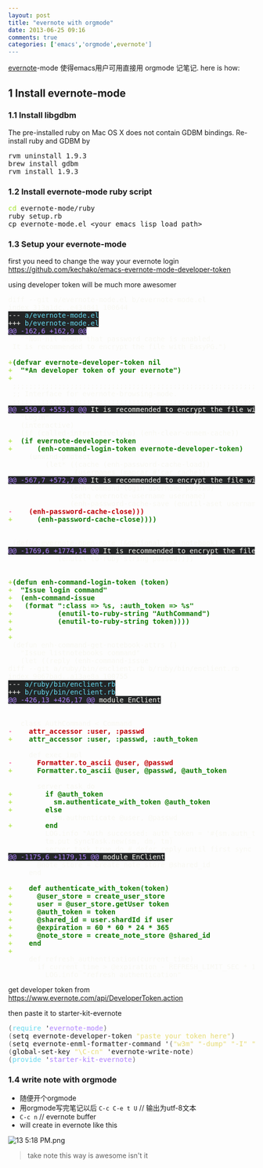 ```yaml
---
layout: post
title: "evernote with orgmode"
date: 2013-06-25 09:16
comments: true
categories: ['emacs','orgmode',evernote']
---
```

<p>
<a href="http://code.google.com/p/emacs-evernote-mode/">evernote</a>-mode 使得emacs用户可用直接用 orgmode 记笔记. here is how:
</p>

<div id="outline-container-sec-1" class="outline-2">
<h2 id="sec-1"><span class="section-number-2">1</span> Install evernote-mode</h2>
<div class="outline-text-2" id="text-1">
</div><div id="outline-container-sec-1-1" class="outline-3">
<h3 id="sec-1-1"><span class="section-number-3">1.1</span> Install libgdbm</h3>
<div class="outline-text-3" id="text-1-1">
<p>
The pre-installed ruby on Mac OS X does not contain GDBM bindings. Re-install ruby and GDBM by
</p>
<div class="org-src-container">

<pre class="src src-sh">rvm uninstall 1.9.3
brew install gdbm
rvm install 1.9.3
</pre>
</div>
</div>
</div>
<div id="outline-container-sec-1-2" class="outline-3">
<h3 id="sec-1-2"><span class="section-number-3">1.2</span> Install evernote-mode ruby script</h3>
<div class="outline-text-3" id="text-1-2">
<div class="org-src-container">

<pre class="src src-sh"><span style="color: #A6E22E;">cd</span> evernote-mode/ruby
ruby setup.rb
cp evernote-mode.el &lt;your emacs lisp load path&gt;
</pre>
</div>
</div>
</div>
<div id="outline-container-sec-1-3" class="outline-3">
<h3 id="sec-1-3"><span class="section-number-3">1.3</span> Setup your evernote-mode</h3>
<div class="outline-text-3" id="text-1-3">
<p>
first you need to change the way your evernote login
<a href="https://github.com/kechako/emacs-evernote-mode-developer-token">https://github.com/kechako/emacs-evernote-mode-developer-token</a>
</p>

<p>
using developer token will be much more awesomer
</p>
<div class="org-src-container">

<pre class="src src-diff"><span style="color: #F8F8F2;">diff --git a/evernote-mode.el b/evernote-mode.el</span>
<span style="color: #F8F8F2;">index 313a1dc..e434841 100644</span>
<span style="color: #F8F8F2; background-color: #232526;">--- </span><span style="color: #66D9EF; background-color: #232526;">a/evernote-mode.el</span>
<span style="color: #F8F8F2; background-color: #232526;">+++ </span><span style="color: #66D9EF; background-color: #232526;">b/evernote-mode.el</span>
<span style="color: #AE81FF; background-color: #232526;">@@ -162,6 +162,9 @@</span>
<span style="color: #F8F8F2;">   "*Non-nil means that password cache is enabled.</span>
<span style="color: #F8F8F2;"> It is recommended to encrypt the file with EasyPG.")</span>

<span style="color: #A6E22E;">+</span><span style="color: #107b03; font-weight: bold;">(defvar evernote-developer-token nil</span>
<span style="color: #A6E22E;">+</span><span style="color: #107b03; font-weight: bold;">  "*An developer token of your evernote")</span>
<span style="color: #A6E22E;">+</span>
<span style="color: #F8F8F2;"> ;;;;;;;;;;;;;;;;;;;;;;;;;;;;;;;;;;;;;;;;;;;;;;;;;;;;;;;;;;;;;;;;;;;;;;;;;;;;;;;</span>
<span style="color: #F8F8F2;"> ;; Interface for evernote-browsing-mode.</span>
<span style="color: #F8F8F2;"> ;;;;;;;;;;;;;;;;;;;;;;;;;;;;;;;;;;;;;;;;;;;;;;;;;;;;;;;;;;;;;;;;;;;;;;;;;;;;;;;</span>
<span style="color: #AE81FF; background-color: #232526;">@@ -550,6 +553,8 @@</span><span style="color: #F8F8F2; background-color: #232526;"> It is recommended to encrypt the file with EasyPG.")</span>
<span style="color: #F8F8F2;">   "Login"</span>
<span style="color: #F8F8F2;">   (interactive)</span>
<span style="color: #F8F8F2;">   (if (called-interactively-p) (enh-clear-onmem-cache))</span>
<span style="color: #A6E22E;">+</span><span style="color: #107b03; font-weight: bold;">  (if evernote-developer-token</span>
<span style="color: #A6E22E;">+</span><span style="color: #107b03; font-weight: bold;">      (enh-command-login-token evernote-developer-token) </span>
<span style="color: #F8F8F2;">     (unwind-protect</span>
<span style="color: #F8F8F2;">         (let* ((cache (enh-password-cache-load))</span>
<span style="color: #F8F8F2;">                (usernames (mapcar #'car cache))</span>
<span style="color: #AE81FF; background-color: #232526;">@@ -567,7 +572,7 @@</span><span style="color: #F8F8F2; background-color: #232526;"> It is recommended to encrypt the file with EasyPG.")</span>
<span style="color: #F8F8F2;">               (enh-command-login username passwd)</span>
<span style="color: #F8F8F2;">               (setq evernote-username username)</span>
<span style="color: #F8F8F2;">               (enh-password-cache-save (enutil-aset username cache passwd)))))</span>
<span style="color: #F92672;">-</span><span style="color: #bf0005; font-weight: bold;">    (enh-password-cache-close)))</span>
<span style="color: #A6E22E;">+</span><span style="color: #107b03; font-weight: bold;">      (enh-password-cache-close))))</span>


<span style="color: #F8F8F2;"> (defun evernote-open-note (&amp;optional ask-notebook)</span>
<span style="color: #AE81FF; background-color: #232526;">@@ -1769,6 +1774,14 @@</span><span style="color: #F8F8F2; background-color: #232526;"> It is recommended to encrypt the file with EasyPG.")</span>
<span style="color: #F8F8F2;">            (enutil-to-ruby-string passwd))))</span>


<span style="color: #A6E22E;">+</span><span style="color: #107b03; font-weight: bold;">(defun enh-command-login-token (token)</span>
<span style="color: #A6E22E;">+</span><span style="color: #107b03; font-weight: bold;">  "Issue login command"</span>
<span style="color: #A6E22E;">+</span><span style="color: #107b03; font-weight: bold;">  (enh-command-issue</span>
<span style="color: #A6E22E;">+</span><span style="color: #107b03; font-weight: bold;">   (format ":class =&gt; %s, :auth_token =&gt; %s"</span>
<span style="color: #A6E22E;">+</span><span style="color: #107b03; font-weight: bold;">           (enutil-to-ruby-string "AuthCommand")</span>
<span style="color: #A6E22E;">+</span><span style="color: #107b03; font-weight: bold;">           (enutil-to-ruby-string token))))</span>
<span style="color: #A6E22E;">+</span>
<span style="color: #A6E22E;">+</span>
<span style="color: #F8F8F2;"> (defun enh-command-get-notebook-attrs ()</span>
<span style="color: #F8F8F2;">   "Issue listnotebooks command"</span>
<span style="color: #F8F8F2;">   (let ((reply (enh-command-issue</span>
<span style="color: #F8F8F2;">diff --git a/ruby/bin/enclient.rb b/ruby/bin/enclient.rb</span>
<span style="color: #F8F8F2;">index 9067bad..a13ae8a 100755</span>
<span style="color: #F8F8F2; background-color: #232526;">--- </span><span style="color: #66D9EF; background-color: #232526;">a/ruby/bin/enclient.rb</span>
<span style="color: #F8F8F2; background-color: #232526;">+++ </span><span style="color: #66D9EF; background-color: #232526;">b/ruby/bin/enclient.rb</span>
<span style="color: #AE81FF; background-color: #232526;">@@ -426,13 +426,17 @@</span><span style="color: #F8F8F2; background-color: #232526;"> module EnClient</span>


<span style="color: #F8F8F2;">   class AuthCommand &lt; Command</span>
<span style="color: #F92672;">-</span><span style="color: #bf0005; font-weight: bold;">    attr_accessor :user, :passwd</span>
<span style="color: #A6E22E;">+</span><span style="color: #107b03; font-weight: bold;">    attr_accessor :user, :passwd, :auth_token</span>

<span style="color: #F8F8F2;">     def exec_impl</span>
<span style="color: #F92672;">-</span><span style="color: #bf0005; font-weight: bold;">      Formatter.to_ascii @user, @passwd</span>
<span style="color: #A6E22E;">+</span><span style="color: #107b03; font-weight: bold;">      Formatter.to_ascii @user, @passwd, @auth_token</span>

<span style="color: #F8F8F2;">       server_task do</span>
<span style="color: #A6E22E;">+</span><span style="color: #107b03; font-weight: bold;">        if @auth_token</span>
<span style="color: #A6E22E;">+</span><span style="color: #107b03; font-weight: bold;">          sm.authenticate_with_token @auth_token</span>
<span style="color: #A6E22E;">+</span><span style="color: #107b03; font-weight: bold;">        else</span>
<span style="color: #F8F8F2;">           sm.authenticate @user, @passwd</span>
<span style="color: #A6E22E;">+</span><span style="color: #107b03; font-weight: bold;">        end</span>
<span style="color: #F8F8F2;">         LOG.info "Auth successed: auth_token = '#{sm.auth_token}', shared_id = '#{sm.shared_id}'"</span>
<span style="color: #F8F8F2;">         tm.put SyncTask.new(sm, dm, tm)</span>
<span style="color: #F8F8F2;">         server_task true do # defer reply until first sync will be done.</span>
<span style="color: #AE81FF; background-color: #232526;">@@ -1175,6 +1179,15 @@</span><span style="color: #F8F8F2; background-color: #232526;"> module EnClient</span>
<span style="color: #F8F8F2;">       @note_store = create_note_store @shared_id</span>
<span style="color: #F8F8F2;">     end</span>

<span style="color: #A6E22E;">+</span><span style="color: #107b03; font-weight: bold;">    def authenticate_with_token(token)</span>
<span style="color: #A6E22E;">+</span><span style="color: #107b03; font-weight: bold;">      @user_store = create_user_store</span>
<span style="color: #A6E22E;">+</span><span style="color: #107b03; font-weight: bold;">      user = @user_store.getUser token</span>
<span style="color: #A6E22E;">+</span><span style="color: #107b03; font-weight: bold;">      @auth_token = token</span>
<span style="color: #A6E22E;">+</span><span style="color: #107b03; font-weight: bold;">      @shared_id = user.shardId if user</span>
<span style="color: #A6E22E;">+</span><span style="color: #107b03; font-weight: bold;">      @expiration = 60 * 60 * 24 * 365</span>
<span style="color: #A6E22E;">+</span><span style="color: #107b03; font-weight: bold;">      @note_store = create_note_store @shared_id</span>
<span style="color: #A6E22E;">+</span><span style="color: #107b03; font-weight: bold;">    end</span>
<span style="color: #A6E22E;">+</span>
<span style="color: #F8F8F2;">     def refresh_authentication(current_time)</span>
<span style="color: #F8F8F2;">       if current_time &gt; @expiration - REFRESH_LIMIT_SEC * 1000</span>
<span style="color: #F8F8F2;">         LOG.info "refresh authentication"</span>
</pre>
</div>


<p>
get developer token from
<a href="https://www.evernote.com/api/DeveloperToken.action">https://www.evernote.com/api/DeveloperToken.action</a>
</p>

<p>
then paste it to starter-kit-evernote
</p>
<div class="org-src-container">

<pre class="src src-lisp"><span style="color: #6b6b6b;">(</span><span style="color: #66D9EF;">require</span> '<span style="color: #AE81FF;">evernote-mode</span><span style="color: #6b6b6b;">)</span>
<span style="color: #6b6b6b;">(</span>setq evernote-developer-token <span style="color: #E6DB74;">"paste your token here"</span><span style="color: #6b6b6b;">)</span>
<span style="color: #6b6b6b;">(</span>setq evernote-enml-formatter-command '<span style="color: #6b6b6b;">(</span><span style="color: #E6DB74;">"w3m"</span> <span style="color: #E6DB74;">"-dump"</span> <span style="color: #E6DB74;">"-I"</span> <span style="color: #E6DB74;">"UTF8"</span> <span style="color: #E6DB74;">"-O"</span> <span style="color: #E6DB74;">"UTF8"</span><span style="color: #6b6b6b;">))</span> <span style="color: #465457; font-style: italic;">; </span><span style="color: #465457; font-style: italic;">optional</span>
<span style="color: #6b6b6b;">(</span>global-set-key <span style="color: #E6DB74;">"\C-cn"</span> 'evernote-write-note<span style="color: #6b6b6b;">)</span>
<span style="color: #6b6b6b;">(</span><span style="color: #66D9EF;">provide</span> '<span style="color: #AE81FF;">starter-kit-evernote</span><span style="color: #6b6b6b;">)</span>
</pre>
</div>
</div>
</div>

<div id="outline-container-sec-1-4" class="outline-3">
<h3 id="sec-1-4"><span class="section-number-3">1.4</span> write note with orgmode</h3>
<div class="outline-text-3" id="text-1-4">
<ul class="org-ul">
<li>随便开个orgmode
</li>
<li>用orgmode写完笔记以后 <code>C-c C-e t U</code> // 输出为utf-8文本
</li>
<li><code>C-c n</code> // evernote buffer
</li>
<li>will create in evernote like this
</li>
</ul>

<div class="figure">
<p><img src="https://www.evernote.com/shard/s23/sh/e13e664c-2d1e-4a8b-9597-c062759b6732/19a4bd09e50725674caa5b17d7ee7655/deep/0/Screenshot 6/25/13 5:18 PM.png"  alt="13 5:18 PM.png"/></p>
</div>

<blockquote>
<p>
take note this way is awesome isn't it
</p>
</blockquote>
</div>
</div>
</div>
